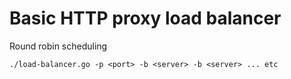 # Basic HTTP proxy load balancer

Round robin scheduling

```
./load-balancer.go -p <port> -b <server> -b <server> ... etc
```

